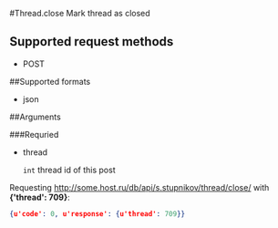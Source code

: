 #Thread.close
Mark thread as closed

## Supported request methods 
* POST

##Supported formats
* json

##Arguments


###Requried
* thread

   ```int``` thread id of this post


Requesting http://some.host.ru/db/api/s.stupnikov/thread/close/ with **{'thread': 709}**:
```json
{u'code': 0, u'response': {u'thread': 709}}
```
